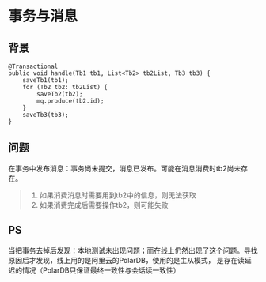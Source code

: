 # 事务与消息
## 背景
```
@Transactional
public void handle(Tb1 tb1, List<Tb2> tb2List, Tb3 tb3) {
    saveTb1(tb1);
    for (Tb2 tb2: tb2List) {
        saveTb2(tb2);
        mq.produce(tb2.id);
    }
    saveTb3(tb3);
}
```

## 问题
在事务中发布消息：事务尚未提交，消息已发布。可能在消息消费时tb2尚未存在。
>1. 如果消费消息时需要用到tb2中的信息，则无法获取
>2.  如果消费完成后需要操作tb2，则可能失败

## PS
当把事务去掉后发现：本地测试未出现问题；而在线上仍然出现了这个问题。寻找原因后才发现，线上用的是阿里云的PolarDB，使用的是主从模式，
是存在读延迟的情况（PolarDB只保证最终一致性与会话读一致性）